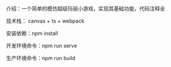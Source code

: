 介绍：一个简单的模仿超级玛丽小游戏，实现其基础功能，代码注释全

技术栈： canvas + ts + webpack

安装依赖：npm install

开发环境命令：npm run serve

生产环境命令：npm run build
